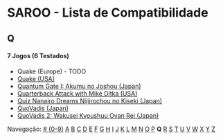 # SAROO - Lista de Compatibilidade

## Q

#### 7 Jogos (6 Testados)

- Quake (Europe) - TODO
- [Quake (USA)](../../Regions/USA/MK-081066/01/README.md)
- [Quantum Gate I: Akumu no Joshou (Japan)](../../Regions/Japan/T-18502G/01/README.md)
- [Quarterback Attack with Mike Ditka (USA)](../../Regions/USA/T-16213H/01/README.md)
- [Quiz Nanairo Dreams Nijiirochou no Kiseki (Japan)](../../Regions/Japan/T-1220G/01/README.md)
- [QuoVadis (Japan)](../../Regions/Japan/T-17401G/01/README.md)
- [QuoVadis 2: Wakusei Kyoushuu Ovan Rei (Japan)](../../Regions/Japan/T-17402G/01/README.md)

Navegação:
[# (0-9)](./09.md) [A](./A.md) [B](./B.md) [C](./C.md) [D](./D.md) [E](./E.md) [F](./F.md) [G](./G.md) [H](./H.md) [I](./I.md) [J](./J.md) [K](./K.md) [L](./L.md) [M](./M.md) [N](./N.md) [O](./O.md) [P](./P.md) **Q** [R](./R.md) [S](./S.md) [T](./T.md) [U](./U.md) [V](./V.md) [W](./W.md) [X](./X.md) [Y](./Y.md) [Z](./Z.md)
